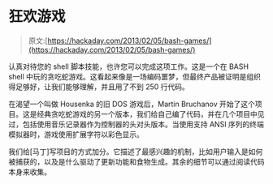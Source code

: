 # 狂欢游戏

> 原文:[https://hackaday.com/2013/02/05/bash-games/](https://hackaday.com/2013/02/05/bash-games/)

认真对待您的 shell 脚本技能，也许您可以完成这项工作。这是一个在 BASH shell 中玩的贪吃蛇游戏。这看起来像是一场编码噩梦，但最终产品被证明是组织得足够好，让我们能够理解，并且用了不到 250 行代码。

在渴望一个叫做 Housenka 的旧 DOS 游戏后，Martin Bruchanov 开始了这个项目。这是经典贪吃蛇游戏的另一个版本，我们给自己编了代码，并在几个项目中见过，包括使用音乐记录器作为控制器的头对头版本。当使用支持 ANSI 序列的终端模拟器时，游戏使用扩展字符以彩色显示。

我们给[马丁]写项目的方式加分。它描述了最感兴趣的机制，比如用户输入是如何被捕获的，以及是什么驱动了更新功能和食物生成。其余的细节可以通过阅读代码本身来收集。